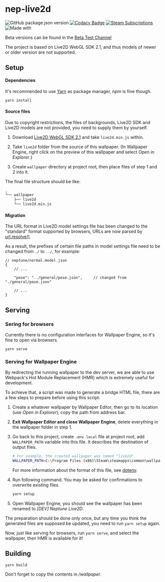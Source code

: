 # nep-live2d
![GitHub package.json version](https://img.shields.io/github/package-json/v/guansss/nep-live2d?style=flat-square)
[![Codacy Badge](https://img.shields.io/codacy/grade/2a104c4ef281488bafe5404adb27ee28?style=flat-square&logo=codacy)](https://www.codacy.com/manual/guansss/nep-live2d?utm_source=github.com&amp;utm_medium=referral&amp;utm_content=guansss/nep-live2d&amp;utm_campaign=Badge_Grade)
[![Steam Subscriptions](https://img.shields.io/steam/subscriptions/1078208425?style=flat-square&logo=steam&color=blue)](https://steamcommunity.com/sharedfiles/filedetails/?id=1078208425)
![Made with](https://img.shields.io/badge/made%20with-%E2%99%A5-ff69b4?style=flat-square)

Beta versions can be found in the [Beta Test Channel](https://steamcommunity.com/workshop/filedetails/discussion/1078208425/1484358860953044356/)

The project is based on Live2D WebGL SDK 2.1, and thus models of newer or older version are not supported.

## Setup

#### Dependencies

It's recommended to use [Yarn](https://yarnpkg.com) as package manager, *npm* is fine though.

``` sh
yarn install
```

#### Source files

Due to copyright restrictions, the files of backgrounds, Live2D SDK and Live2D models are not provided, you need to supply them by yourself.

1. Download [Live2D WebGL SDK 2.1](http://sites.cybernoids.jp/cubism-sdk2/webgl2-1) and take `live2d.min.js` within.

2. Take `live2d` folder from the source of this wallpaper. (In Wallpaper Engine, right click on the preview of this wallpaper and select *Open in Explorer*.)

3. Create `wallpaper` directory at project root, then place files of step 1 and 2 into it.

The final file structure should be like:

``` sh
.
└── wallpaper
    ├── live2d
    └── live2d.min.js
```

#### Migration

The URL format in Live2D model settings file has been changed to the "standard" format supported by browsers, URLs are now parsed by [url.resolve()](https://nodejs.org/dist/latest-v12.x/docs/api/url.html#url_url_resolve_from_to).

As a result, the prefixes of certain file paths in model settings file need to be changed from `./` to `../`, for example:

``` json5
// neptune/normal.model.json
{
    // ...

    "pose": "../general/pose.json",     // changed from "./general/pose.json"

    // ...
}
```

## Serving

### Sering for browsers

Currently there is no configuration interfaces for Wallpaper Engine, so it's fine to open via browsers.

``` sh
yarn serve
```

### Serving for Wallpaper Engine

By redirecting the running wallpaper to the dev server, we are able to use Webpack's Hot Module Replacement (HMR) which is extremely useful for development.

To achieve that, a script was made to generate a bridge HTML file, there are a few steps to prepare before using this script:

1. Create a whatever wallpaper by Wallpaper Editor, then go to its location (use *Open in Explorer*), copy the path from address bar.

2. **Exit Wallpaper Editor and close Wallpaper Engine**, delete everything in the wallpaper folder in step 1.

3. Go back to this project, create `.env.local` file at project root, add `WALLPAPER_PATH` variable into this file. It describes the destination of output files.

    ``` sh
    # For example, the created wallpaper was named "live2d"
    WALLPAPER_PATH=C:\Program Files (x86)\Steam\steamapps\common\wallpaper_engine\projects\myprojects\live2d
    ```

    For more information about the format of this file, see [dotenv](https://github.com/motdotla/dotenv).

4. Run following command. You may be asked for confirmations to overwrite existing files.

    ``` sh
    yarn setup
    ```

5. Open Wallpaper Engine, you should see the wallpaper has been renamed to *[DEV] Neptune Live2D*.

The preparation should be done only once, but any time you think the generated files are supposed be updated, you need to run `yarn setup` again.

Now, just like serving for browsers, run `yarn serve`, and select the wallpaper, then HMR is available for it!

## Building

``` sh
yarn build
```

Don't forget to copy the contents in */wallpaper*.

